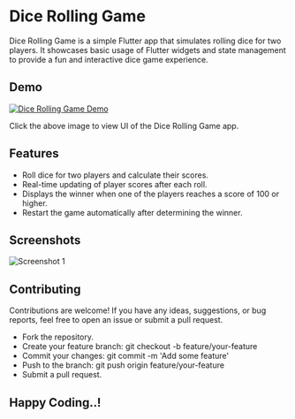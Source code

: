# Dice Rolling Game


Dice Rolling Game is a simple Flutter app that simulates rolling dice for two players. It showcases basic usage of Flutter widgets and state management to provide a fun and interactive dice game experience.

## Demo

[![Dice Rolling Game Demo](https://img.youtube.com/vi/YOUR_VIDEO_ID_HERE/0.jpg)](YOUR_YOUTUBE_VIDEO_URL_HERE)

Click the above image to view UI of the Dice Rolling Game app.

## Features

- Roll dice for two players and calculate their scores.
- Real-time updating of player scores after each roll.
- Displays the winner when one of the players reaches a score of 100 or higher.
- Restart the game automatically after determining the winner.

## Screenshots

![Screenshot 1](screenshots/screenshot_1.png)


## Contributing
Contributions are welcome! If you have any ideas, suggestions, or bug reports, feel free to open an issue or submit a pull request.

- Fork the repository.
- Create your feature branch: git checkout -b feature/your-feature
- Commit your changes: git commit -m 'Add some feature'
- Push to the branch: git push origin feature/your-feature
- Submit a pull request.

## Happy Coding..!
